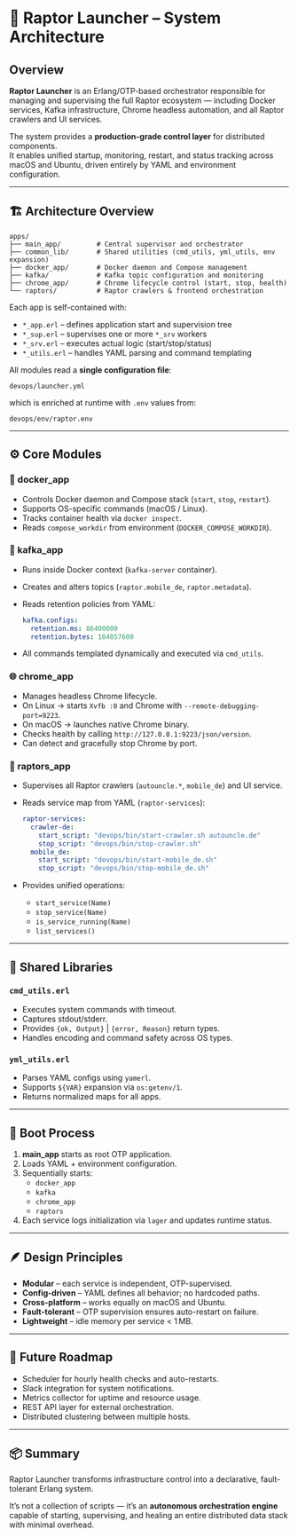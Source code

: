 # 🧠 Raptor Launcher – System Architecture

## Overview

**Raptor Launcher** is an Erlang/OTP-based orchestrator responsible for managing and supervising the full Raptor ecosystem — including Docker services, Kafka infrastructure, Chrome headless automation, and all Raptor crawlers and UI services.

The system provides a **production-grade control layer** for distributed components.  
It enables unified startup, monitoring, restart, and status tracking across macOS and Ubuntu, driven entirely by YAML and environment configuration.

---

## 🏗️ Architecture Overview

```
apps/
├── main_app/         # Central supervisor and orchestrator
├── common_lib/       # Shared utilities (cmd_utils, yml_utils, env expansion)
├── docker_app/       # Docker daemon and Compose management
├── kafka/            # Kafka topic configuration and monitoring
├── chrome_app/       # Chrome lifecycle control (start, stop, health)
└── raptors/          # Raptor crawlers & frontend orchestration
```

Each app is self-contained with:

- `*_app.erl` – defines application start and supervision tree
- `*_sup.erl` – supervises one or more `*_srv` workers
- `*_srv.erl` – executes actual logic (start/stop/status)
- `*_utils.erl` – handles YAML parsing and command templating

All modules read a **single configuration file**:

```
devops/launcher.yml
```

which is enriched at runtime with `.env` values from:

```
devops/env/raptor.env
```

---

## ⚙️ Core Modules

### 🐳 docker_app

- Controls Docker daemon and Compose stack (`start`, `stop`, `restart`).
- Supports OS-specific commands (macOS / Linux).
- Tracks container health via `docker inspect`.
- Reads `compose_workdir` from environment (`DOCKER_COMPOSE_WORKDIR`).

### 📡 kafka_app

- Runs inside Docker context (`kafka-server` container).
- Creates and alters topics (`raptor.mobile_de`, `raptor.metadata`).
- Reads retention policies from YAML:

  ```yaml
  kafka.configs:
    retention.ms: 86400000
    retention.bytes: 104857600
  ```

- All commands templated dynamically and executed via `cmd_utils`.

### 🌐 chrome_app

- Manages headless Chrome lifecycle.
- On Linux → starts `Xvfb :0` and Chrome with `--remote-debugging-port=9223`.
- On macOS → launches native Chrome binary.
- Checks health by calling `http://127.0.0.1:9223/json/version`.
- Can detect and gracefully stop Chrome by port.

### 🦅 raptors_app

- Supervises all Raptor crawlers (`autouncle.*`, `mobile_de`) and UI service.
- Reads service map from YAML (`raptor-services`):

  ```yaml
  raptor-services:
    crawler-de:
      start_script: "devops/bin/start-crawler.sh autouncle.de"
      stop_script: "devops/bin/stop-crawler.sh"
    mobile_de:
      start_script: "devops/bin/start-mobile_de.sh"
      stop_script: "devops/bin/stop-mobile_de.sh"
  ```

- Provides unified operations:
  - `start_service(Name)`
  - `stop_service(Name)`
  - `is_service_running(Name)`
  - `list_services()`

---

## 🧰 Shared Libraries

### `cmd_utils.erl`

- Executes system commands with timeout.
- Captures stdout/stderr.
- Provides `{ok, Output}` | `{error, Reason}` return types.
- Handles encoding and command safety across OS types.

### `yml_utils.erl`

- Parses YAML configs using `yamerl`.
- Supports `${VAR}` expansion via `os:getenv/1`.
- Returns normalized maps for all apps.

---

## 🔄 Boot Process

1. **main_app** starts as root OTP application.
2. Loads YAML + environment configuration.
3. Sequentially starts:
   - `docker_app`
   - `kafka`
   - `chrome_app`
   - `raptors`
4. Each service logs initialization via `lager` and updates runtime status.

---

## 🪶 Design Principles

- **Modular** – each service is independent, OTP-supervised.
- **Config-driven** – YAML defines all behavior; no hardcoded paths.
- **Cross-platform** – works equally on macOS and Ubuntu.
- **Fault-tolerant** – OTP supervision ensures auto-restart on failure.
- **Lightweight** – idle memory per service < 1 MB.

---

## 🧠 Future Roadmap

- Scheduler for hourly health checks and auto-restarts.
- Slack integration for system notifications.
- Metrics collector for uptime and resource usage.
- REST API layer for external orchestration.
- Distributed clustering between multiple hosts.

---

## 📦 Summary

Raptor Launcher transforms infrastructure control into a declarative, fault-tolerant Erlang system.

It’s not a collection of scripts — it’s an **autonomous orchestration engine** capable of starting, supervising, and healing an entire distributed data stack with minimal overhead.
